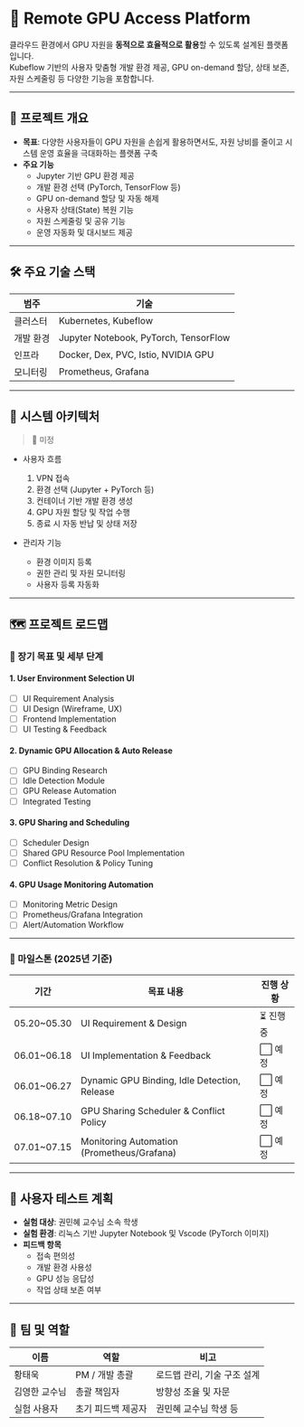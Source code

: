 # 🚀 Remote GPU Access Platform
클라우드 환경에서 GPU 자원을 **동적으로 효율적으로 활용**할 수 있도록 설계된 플랫폼입니다.  
Kubeflow 기반의 사용자 맞춤형 개발 환경 제공, GPU on-demand 할당, 상태 보존, 자원 스케줄링 등 다양한 기능을 포함합니다.

---
## 🧭 프로젝트 개요

- **목표**: 다양한 사용자들이 GPU 자원을 손쉽게 활용하면서도, 자원 낭비를 줄이고 시스템 운영 효율을 극대화하는 플랫폼 구축
- **주요 기능**
  - Jupyter 기반 GPU 환경 제공
  - 개발 환경 선택 (PyTorch, TensorFlow 등)
  - GPU on-demand 할당 및 자동 해제
  - 사용자 상태(State) 복원 기능
  - 자원 스케줄링 및 공유 기능
  - 운영 자동화 및 대시보드 제공

---
## 🛠 주요 기술 스택

| 범주       | 기술                         |
|------------|------------------------------|
| 클러스터   | Kubernetes, Kubeflow         |
| 개발 환경 | Jupyter Notebook, PyTorch, TensorFlow |
| 인프라     | Docker, Dex, PVC, Istio, NVIDIA GPU |
| 모니터링   | Prometheus, Grafana          |

---
## 🧩 시스템 아키텍처

> 📌 미정

- 사용자 흐름
  1. VPN 접속
  2. 환경 선택 (Jupyter + PyTorch 등)
  3. 컨테이너 기반 개발 환경 생성
  4. GPU 자원 할당 및 작업 수행
  5. 종료 시 자동 반납 및 상태 저장

- 관리자 기능
  - 환경 이미지 등록
  - 권한 관리 및 자원 모니터링
  - 사용자 등록 자동화

---
## 🗺 프로젝트 로드맵

### 📌 장기 목표 및 세부 단계

#### 1. User Environment Selection UI
- [ ] UI Requirement Analysis
- [ ] UI Design (Wireframe, UX)
- [ ] Frontend Implementation
- [ ] UI Testing & Feedback

#### 2. Dynamic GPU Allocation & Auto Release
- [ ] GPU Binding Research
- [ ] Idle Detection Module
- [ ] GPU Release Automation
- [ ] Integrated Testing

#### 3. GPU Sharing and Scheduling
- [ ] Scheduler Design
- [ ] Shared GPU Resource Pool Implementation
- [ ] Conflict Resolution & Policy Tuning

#### 4. GPU Usage Monitoring Automation
- [ ] Monitoring Metric Design
- [ ] Prometheus/Grafana Integration
- [ ] Alert/Automation Workflow

---

### 📅 마일스톤 (2025년 기준)

| 기간        | 목표 내용                                      | 진행 상황 |
|-------------|-----------------------------------------------|-----------|
| 05.20~05.30 | UI Requirement & Design                       | ⏳ 진행 중 |
| 06.01~06.18 | UI Implementation & Feedback                  | ⬜ 예정    |
| 06.01~06.27 | Dynamic GPU Binding, Idle Detection, Release  | ⬜ 예정    |
| 06.18~07.10 | GPU Sharing Scheduler & Conflict Policy       | ⬜ 예정    |
| 07.01~07.15 | Monitoring Automation (Prometheus/Grafana)    | ⬜ 예정    |

---
## 🧪 사용자 테스트 계획
- **실험 대상**: 권민혜 교수님 소속 학생
- **실험 환경**: 리눅스 기반 Jupyter Notebook 및 Vscode (PyTorch 이미지)
- **피드백 항목**
  - 접속 편의성
  - 개발 환경 사용성
  - GPU 성능 응답성
  - 작업 상태 보존 여부

---
## 👥 팀 및 역할

| 이름      | 역할         | 비고               |
| ------- | ---------- | ---------------- |
| 황태욱     | PM / 개발 총괄 | 로드맵 관리, 기술 구조 설계 |
| 김영한 교수님 | 총괄 책임자     | 방향성 조율 및 자문      |
| 실험 사용자  | 초기 피드백 제공자 | 권민혜 교수님 학생 등     |
